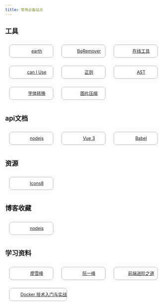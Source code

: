 ```yaml
---
title: 常用必备站点
---
```


## 工具

<div class="flex-container">
    <div class="cell">
        <span class="icon"></span>
        <a href="https://earth.nullschool.net/#current/wind/surface/level/overlay=relative_humidity/orthographic=98.95,32.06,653/loc=127.880,57.223">earth</a>
    </div>
    <div class="cell">
        <span class="icon"></span>
        <a href="https://www.aigei.com/bgremover/">BgRemover</a>
    </div>
    <div class="cell">
        <span class="icon"></span>
        <a href="https://tool.oschina.net/#">在线工具</a>
    </div>
    <div class="cell">
        <span class="icon"></span>
        <a href="https://caniuse.com/">can I Use</a>
    </div>
    <div class="cell">
        <span class="icon"></span>
        <a href="https://regexper.com/">正则</a>
    </div>
    <div class="cell">
        <span class="icon"></span>
        <a href="https://astexplorer.net/">AST</a>
    </div>
    <div class="cell">
        <span class="icon"></span>
        <a href="https://cloudconvert.com/">字体转换</a>
    </div>
    <div class="cell">
        <span class="icon"></span>
        <a href="https://tinypng.com/">图片压缩</a>
    </div>
</div>

## api文档

<div class="flex-container">
    <div class="cell">
        <span class="icon"></span>
        <a href="http://nodejs.cn/api/">nodejs</a>
    </div>
    <div class="cell">
        <span class="icon"></span>
        <a href="https://v3.cn.vuejs.org/guide/introduction.html">Vue 3</a>
    </div>
    <div class="cell">
        <span class="icon"></span>
        <a href="https://www.babeljs.cn/docs/">Babel</a>
    </div>
</div>

## 资源

<div class="flex-container">
    <div class="cell">
        <span class="icon"></span>
        <a href="https://icons8.com/">Icons8</a>
    </div>
</div>

## 博客收藏

<div class="flex-container">
    <div class="cell">
        <span class="icon"></span>
        <a href="http://nodejs.cn/api/">nodejs</a>
    </div>
</div>

## 学习资料

<div class="flex-container">
    <div class="cell">
        <span class="icon"></span>
        <a href="https://www.liaoxuefeng.com/">廖雪峰</a>
    </div>
    <div class="cell">
        <span class="icon"></span>
        <a href="https://www.ruanyifeng.com/blog/">阮一峰</a>
    </div>
    <div class="cell">
        <span class="icon"></span>
        <a href="https://yuchengkai.cn/home/">前端进阶之道</a>
    </div>
    <div class="cell">
        <span class="icon"></span>
        <a href="https://yeasy.gitbook.io/docker_practice/">Docker 技术入门与实战</a>
    </div>
</div>




<style>
.flex-container{
    display: flex;
    flex-wrap: wrap;
}

.cell{
    display: flex;
    line-height: 32px;
    min-width: 140px;
    height: 40px;
    border: 1px solid darkgrey;
    margin: 13px;
    justify-content: center;
    align-items: center;
    border-radius: 10px;
    flex-wrap: wrap;
}

.icon {
    width: 30px;
    height: 32px;
    margin-right: 5px;
    display: inline-block;
    background-image: url('https://img.icons8.com/color/48/000000/link--v2.png');
    background-size: contain;
    background-repeat: no-repeat;
    background-position: center;
}

</style>

